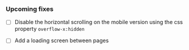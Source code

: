 ### Upcoming fixes

- [ ] Disable the horizontal scrolling on the mobile version using the css property ```overflow-x:hidden```

- [ ] Add a loading screen between pages

